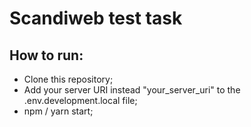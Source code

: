 # Scandiweb test task

## How to run:

-   Clone this repository;
-   Add your server URI instead "your_server_uri" to the .env.development.local file;
-   npm / yarn start;
